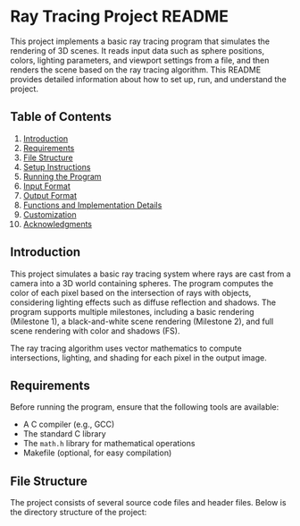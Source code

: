 # Ray Tracing Project README

This project implements a basic ray tracing program that simulates the rendering of 3D scenes. It reads input data such as sphere positions, colors, lighting parameters, and viewport settings from a file, and then renders the scene based on the ray tracing algorithm. This README provides detailed information about how to set up, run, and understand the project.

## Table of Contents
1. [Introduction](#introduction)
2. [Requirements](#requirements)
3. [File Structure](#file-structure)
4. [Setup Instructions](#setup-instructions)
5. [Running the Program](#running-the-program)
6. [Input Format](#input-format)
7. [Output Format](#output-format)
8. [Functions and Implementation Details](#functions-and-implementation-details)
9. [Customization](#customization)
10. [Acknowledgments](#acknowledgments)

## Introduction
This project simulates a basic ray tracing system where rays are cast from a camera into a 3D world containing spheres. The program computes the color of each pixel based on the intersection of rays with objects, considering lighting effects such as diffuse reflection and shadows. The program supports multiple milestones, including a basic rendering (Milestone 1), a black-and-white scene rendering (Milestone 2), and full scene rendering with color and shadows (FS).

The ray tracing algorithm uses vector mathematics to compute intersections, lighting, and shading for each pixel in the output image.

## Requirements
Before running the program, ensure that the following tools are available:
- A C compiler (e.g., GCC)
- The standard C library
- The `math.h` library for mathematical operations
- Makefile (optional, for easy compilation)

## File Structure
The project consists of several source code files and header files. Below is the directory structure of the project:

